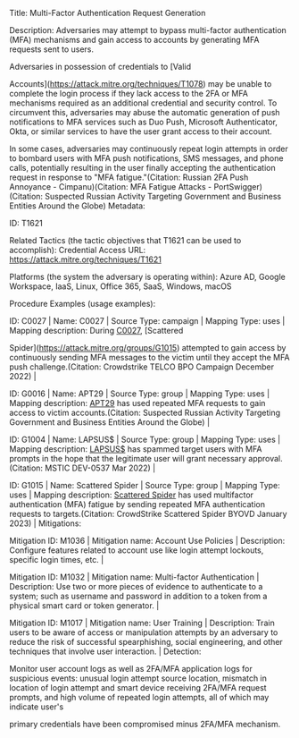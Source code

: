 Title: Multi-Factor Authentication Request Generation

Description: Adversaries may attempt to bypass multi-factor authentication (MFA) mechanisms and gain access to accounts by generating MFA requests sent to users.

Adversaries in possession of credentials to [Valid

Accounts](https://attack.mitre.org/techniques/T1078) may be unable to complete the login process if they lack access to the 2FA or MFA mechanisms required as an additional credential and security control. To circumvent this, adversaries may abuse the automatic generation of push notifications to MFA services such as Duo Push, Microsoft Authenticator, Okta, or similar services to have the user grant access to their account.

In some cases, adversaries may continuously repeat login attempts in order to bombard users with MFA push notifications, SMS messages, and phone calls, potentially resulting in the user finally accepting the authentication request in response to "MFA fatigue."(Citation: Russian 2FA Push Annoyance - Cimpanu)(Citation: MFA Fatigue Attacks - PortSwigger)(Citation: Suspected Russian Activity Targeting Government and Business Entities Around the Globe) Metadata:

ID: T1621

Related Tactics (the tactic objectives that T1621 can be used to accomplish): Credential Access URL: https://attack.mitre.org/techniques/T1621

Platforms (the system the adversary is operating within): Azure AD, Google Workspace, IaaS, Linux, Office 365, SaaS, Windows, macOS

Procedure Examples (usage examples):

ID: C0027 | Name: C0027 | Source Type: campaign | Mapping Type: uses | Mapping description: During [C0027](https://attack.mitre.org/campaigns/C0027), [Scattered

Spider](https://attack.mitre.org/groups/G1015) attempted to gain access by continuously sending MFA messages to the victim until they accept the MFA push challenge.(Citation: Crowdstrike TELCO BPO Campaign December 2022) |

ID: G0016 | Name: APT29 | Source Type: group | Mapping Type: uses | Mapping description: [APT29](https://attack.mitre.org/groups/G0016) has used repeated MFA requests to gain access to victim accounts.(Citation: Suspected Russian Activity Targeting Government and Business Entities Around the Globe) |

ID: G1004 | Name: LAPSUS$ | Source Type: group | Mapping Type: uses | Mapping description: [LAPSUS$](https://attack.mitre.org/groups/G1004) has spammed target users with MFA prompts in the hope that the legitimate user will grant necessary approval.(Citation: MSTIC DEV-0537 Mar 2022) |

ID: G1015 | Name: Scattered Spider | Source Type: group | Mapping Type: uses | Mapping description: [Scattered Spider](https://attack.mitre.org/groups/G1015) has used multifactor authentication (MFA) fatigue by sending repeated MFA authentication requests to targets.(Citation: CrowdStrike Scattered Spider BYOVD January 2023) | Mitigations:

Mitigation ID: M1036 | Mitigation name: Account Use Policies | Description: Configure features related to account use like login attempt lockouts, specific login times, etc. |

Mitigation ID: M1032 | Mitigation name: Multi-factor Authentication | Description: Use two or more pieces of evidence to authenticate to a system; such as username and password in addition to a token from a physical smart card or token generator. |

Mitigation ID: M1017 | Mitigation name: User Training | Description: Train users to be aware of access or manipulation attempts by an adversary to reduce the risk of successful spearphishing, social engineering, and other techniques that involve user interaction. | Detection:

Monitor user account logs as well as 2FA/MFA application logs for suspicious events: unusual login attempt source location, mismatch in location of login attempt and smart device receiving 2FA/MFA request prompts, and high volume of repeated login attempts, all of which may indicate user's

primary credentials have been compromised minus 2FA/MFA mechanism.